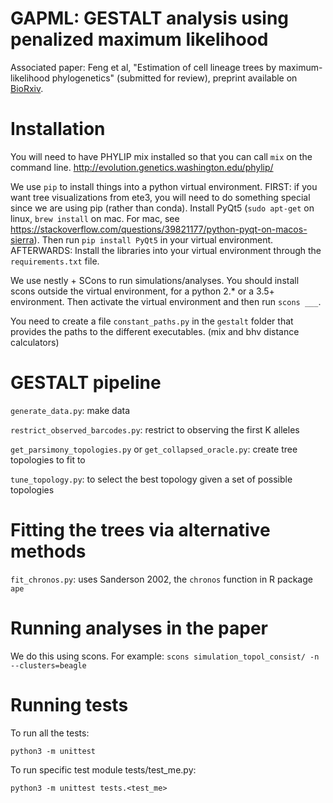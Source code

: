 # GAPML: GESTALT analysis using penalized maximum likelihood
Associated paper: Feng et al, "Estimation of cell lineage trees by maximum-likelihood phylogenetics" (submitted for review), preprint available on [BioRxiv](https://www.biorxiv.org/content/10.1101/595215v1).

# Installation
You will need to have PHYLIP mix installed so that you can call `mix` on the command line.
http://evolution.genetics.washington.edu/phylip/

We use `pip` to install things into a python virtual environment.
FIRST: if you want tree visualizations from ete3, you will need to do something special since we are using pip (rather than conda).
Install PyQt5 (`sudo apt-get` on linux, `brew install` on mac. For mac, see https://stackoverflow.com/questions/39821177/python-pyqt-on-macos-sierra).
Then run `pip install PyQt5` in your virtual environment.
AFTERWARDS: Install the libraries into your virtual environment through the `requirements.txt` file.

We use nestly + SCons to run simulations/analyses.
You should install scons outside the virtual environment, for a python 2.\* or a 3.5+ environment.
Then activate the virtual environment and then run `scons ___`.

You need to create a file `constant_paths.py` in the `gestalt` folder that provides the paths to the different executables. (mix and bhv distance calculators)

# GESTALT pipeline

`generate_data.py`: make data

`restrict_observed_barcodes.py`: restrict to observing the first K alleles

`get_parsimony_topologies.py` or `get_collapsed_oracle.py`: create tree topologies to fit to

`tune_topology.py`: to select the best topology given a set of possible topologies

# Fitting the trees via alternative methods
`fit_chronos.py`: uses Sanderson 2002, the `chronos` function in R package `ape`

# Running analyses in the paper
We do this using scons.
For example: `scons simulation_topol_consist/ -n --clusters=beagle`

# Running tests
To run all the tests:
```
python3 -m unittest
```
To run specific test module tests/test\_me.py:
```
python3 -m unittest tests.<test_me>
```
